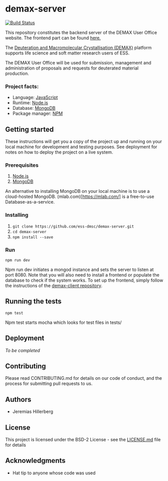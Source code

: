 # demax-server

[![Build Status](https://travis-ci.org/ess-dmsc/demax-server.svg?branch=master)](https://travis-ci.org/ess-dmsc/demax-server)

This repository constitutes the backend server of the DEMAX User Office website. The frontend part can be found <a href="https://github.com/ess-dmsc/demax-client">here.</a>

The <a href="https://europeanspallationsource.se/science-support-systems/demax">Deuteration and Macromolecular Crystallisation (DEMAX)</a> platform supports life science and soft matter research users of ESS. 

The DEMAX User Office will be used for submission, management and administration of proposals and requests for deuterated material production. 

### Project facts:
* Language: [JavaScript](https://www.ecma-international.org/publications/standards/Ecma-262.htm)
* Runtime: [Node.js](https://nodejs.org)
* Database: [MongoDB](https://www.mongodb.com)
* Package manager: [NPM](https://www.npmjs.com/)

## Getting started
These instructions will get you a copy of the project up and running on your local machine for development and testing purposes. See deployment for notes on how to deploy the project on a live system.

### Prerequisites
1. [Node.js](https://nodejs.org/en/download/)
2. [MongoDB](https://www.mongodb.com/download-center/community)

An alternative to installing MongoDB on your local machine is to use a cloud-hosted MongoDB.
(mlab.com)[https://mlab.com/] is a free-to-use Database-as-a-service.

### Installing
1. ```git clone https://github.com/ess-dmsc/demax-server.git```
2. ```cd demax-server```
3. ```npm install --save```

### Run
```npm run dev```

Npm run dev initiates a mongod instance and sets the server to listen at port 8080.
Note that you will also need to install a frontend or populate the database to check if the system works.
To set up the frontend, simply follow the instructions of the <a href="https://github.com/ess-dmsc/demax-client">demax-client repository</a>.

## Running the tests
```npm test```

Npm test starts mocha which looks for test files in tests/

## Deployment
*To be completed*

## Contributing
Please read CONTRIBUTING.md for details on our code of conduct, and the process for submitting pull requests to us.

## Authors

* Jeremias Hillerberg

## License

This project is licensed under the BSD-2 License - see the <a href="https://github.com/ess-dmsc/demax-server/blob/master/LICENSE">LICENSE.md</a> file for details

## Acknowledgments

* Hat tip to anyone whose code was used
